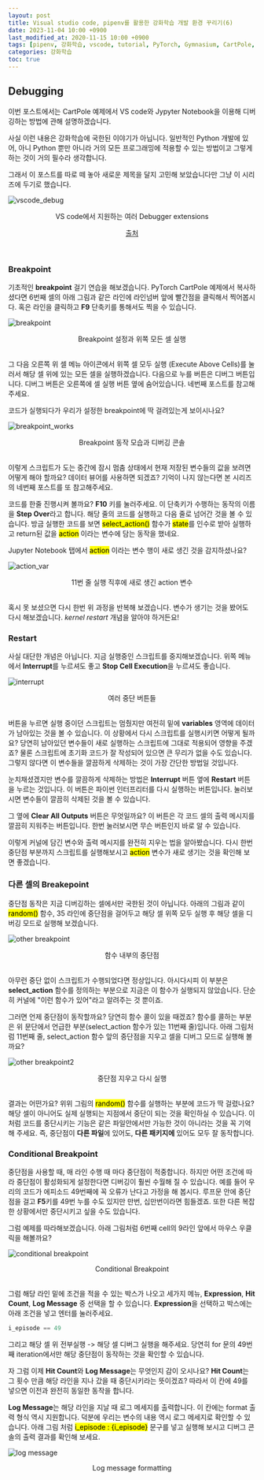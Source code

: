 ```yaml
---
layout: post
title: Visual studio code, pipenv를 활용한 강화학습 개발 환경 꾸리기(6)
date: 2023-11-04 10:00 +0900
last_modified_at: 2020-11-15 10:00 +0900
tags: [pipenv, 강화학습, vscode, tutorial, PyTorch, Gymnasium, CartPole, debug, Jupyter Notebook]
categories: 강화학습
toc: true
---
```


## Debugging

이번 포스트에서는 CartPole 예제에서 VS code와 Jypyter Notebook을 이용해 디버깅하는 방법에 관해 설명하겠습니다.

사실 이런 내용은 강화학습에 국한된 이야기가 아닙니다.
일반적인 Python 개발에 있어, 아니 Python 뿐만 아니라 거의 모든 프로그래밍에 적용할 수 있는 방법이고 그렇게 하는 것이 거의 필수라 생각합니다.

그래서 이 포스트를 따로 떼 놓아 새로운 제목을 달지 고민해 보았습니다만 그냥 이 시리즈에 두기로 했습니다.

![vscode_debug](/assets/img/RL_6/vscode_debug.png)
<center>VS code에서 지원하는 여러 Debugger extensions</center>
<p align="center">
  <a href="https://code.visualstudio.com/docs/editor/debugging">출처</a>
</p>

<br/>

### Breakpoint

기초적인 __breakpoint__ 걸기 연습을 해보겠습니다.
PyTorch CartPole 예제에서 복사하셨다면 6번째 셀의 아래 그림과 같은 라인에 라인넘버 앞에 빨간점을 클릭해서 찍어봅시다.
혹은 라인을 클릭하고 __F9__ 단축키를 통해서도 찍을 수 있습니다.

![breakpoint](/assets/img/RL_6/breakpoint.png)
<center>Breakpoint 설정과 위쪽 모든 셀 실행</center>
<br/>

그 다음 오른쪽 위 셀 메뉴 아이콘에서 위쪽 셀 모두 실행 (Execute Above Cells)를 눌러서 해당 셀 위에 있는 모든 셀을 실행하겠습니다.
다음으로 누를 버튼은 디버그 버튼입니다.
디버그 버튼은 오른쪽에 셀 실행 버튼 옆에 숨어있습니다.
네번째 포스트를 참고해주세요.

코드가 실행되다가 우리가 설정한 breakpoint에 딱 걸려있는게 보이시나요?

![breakpoint_works](/assets/img/RL_6/breakpoint_works.png)
<center>Breakpoint 동작 모습과 디버깅 콘솔</center>
<br/>

이렇게 스크립트가 도는 중간에 잠시 멈춤 상태에서 현재 저장된 변수들의 값을 보려면 어떻게 해야 할까요?
데이터 뷰어를 사용하면 되겠죠?
기억이 나지 않는다면 본 시리즈의 네번째 포스트를 또 참고해주세요.

코드를 한줄 진행시켜 볼까요?
__F10__ 키를 눌러주세요.
이 단축키가 수행하는 동작의 이름을 <strong>Step Over</strong>라고 합니다.
해당 줄의 코드를 실행하고 다음 줄로 넘어간 것을 볼 수 있습니다.
방금 실행한 코드를 보면 <mark>select_action()</mark> 함수가 <mark>state</mark>를 인수로 받아 실행하고 return된 값을 <mark>action</mark> 이라는 변수에 담는 동작을 했네요.

Jupyter Notebook 탭에서 <mark>action</mark> 이라는 변수 행이 새로 생긴 것을 감지하셨나요?

![action_var](/assets/img/RL_6/action_var.png)
<center>11번 줄 실행 직후에 새로 생긴 action 변수</center>
<br/>

혹시 못 보셨으면 다시 한번 위 과정을 반복해 보겠습니다.
변수가 생기는 것을 봤어도 다시 해보겠습니다.
<em>kernel restart</em> 개념을 알아야 하거든요!

### Restart

사실 대단한 개념은 아닙니다.
지금 실행중인 스크립트를 중지해보겠습니다.
위쪽 메뉴에서 <strong>Interrupt</strong>를 누르셔도 좋고 <strong>Stop Cell Execution</strong>을 누르셔도 좋습니다.

![interrupt](/assets/img/RL_6/interrupt.png)
<center>여러 중단 버튼들</center>
<br/>

버튼을 누르면 실행 중이던 스크립트는 멈췄지만 여전히 밑에 <strong>variables</strong> 영역에 데이터가 남아있는 것을 볼 수 있습니다.
이 상황에서 다시 스크립트를 실행시키면 어떻게 될까요?
당연히 남아있던 변수들이 새로 실행하는 스크립트에 그대로 적용되어 영향을 주겠죠?
물론 스크립트에 초기화 코드가 잘 작성되어 있으면 큰 무리가 없을 수도 있습니다.
그렇지 않다면 이 변수들을 깔끔하게 삭제하는 것이 가장 간단한 방법일 것입니다.

눈치채셨겠지만 변수를 깔끔하게 삭제하는 방법은 <strong>Interrupt</strong> 버튼 옆에 <strong>Restart</strong> 버튼을 누르는 것입니다.
이 버튼은 파이썬 인터프리터를 다시 실행하는 버튼입니다.
눌러보시면 변수들이 깔끔히 삭제된 것을 볼 수 있습니다.

그 옆에 <strong>Clear All Outputs</strong> 버튼은 무엇일까요?
이 버튼은 각 코드 셀의 출력 메시지를 깔끔히 지워주는 버튼입니다.
한번 눌러보시면 무슨 버튼인지 바로 알 수 있습니다.

이렇게 커널에 담긴 변수와 출력 메시지를 완전히 지우는 법을 알아봤습니다.
다시 한번 중단점 부분까지 스크립트를 실행해보시고 <mark>action</mark> 변수가 새로 생기는 것을 확인해 보면 좋겠습니다.

### 다른 셀의 Breakepoint

중단점 동작은 지금 디버깅하는 셀에서만 국한된 것이 아닙니다.
아래의 그림과 같이 <mark>random()</mark> 함수, 35 라인에 중단점을 걸어두고 해당 셀 위쪽 모두 실행 후 해당 셀을 디버깅 모드로 실행해 보겠습니다.

![other breakpoint](/assets/img/RL_6/other_breakpoint.png)
<center>함수 내부의 중단점</center>
<br/>

아무런 중단 없이 스크립트가 수행되었다면 정상입니다.
아시다시피 이 부분은 <strong>select_action</strong> 함수를 정의하는 부분으로 지금은 이 함수가 실행되지 않았습니다.
단순히 커널에 \"이런 함수가 있어\"라고 알려주는 것 뿐이죠.

그러면 언제 중단점이 동작할까요?
당연히 함수 콜이 있을 때겠죠?
함수를 콜하는 부분은 위 문단에서 언급한 부분(select_action 함수가 있는 11번째 줄)입니다.
아래 그림처럼 11번째 줄, select_action 함수 앞의 중단점을 지우고 셀을 디버그 모드로 실행해 볼까요?

![other breakpoint2](/assets/img/RL_6/other_breakpoint2.png)
<center>중단점 지우고 다시 실행</center>
<br/>

결과는 어떤가요? 위위 그림의 <mark>random()</mark> 함수를 실행하는 부분에 코드가 딱 걸렸나요?
해당 셀이 아니어도 실제 실행되는 지점에서 중단이 되는 것을 확인하실 수 있습니다.
이처럼 코드를 중단시키는 기능은 같은 파일안에서만 가능한 것이 아니라는 것을 꼭 기억해 주세요.
즉, 중단점이 <strong>다른 파일</strong>에 있어도, <strong>다른 패키지에</strong> 있어도 모두 잘 동작합니다.

### Conditional Breakpoint

중단점을 사용할 때, 매 라인 수행 때 마다 중단점이 적중합니다.
하지만 어떤 조건에 따라 중단점이 활성화되게 설정한다면 디버깅이 훨씬 수월해 질 수 있습니다.
예를 들어 우리의 코드가 에피소드 49번째에 꼭 오류가 난다고 가정을 해 봅시다.
루프문 안에 중단점을 걸고 **F5**키를 49번 누를 수도 있지만 만번, 십만번이라면 힘들겠죠.
또한 다른 복잡한 상황에서만 중단시키고 싶을 수도 있습니다.

그럼 예제를 따라해보겠습니다.
아래 그림처럼 6번째 cell의 9라인 앞에서 마우스 우클릭을 해볼까요?

![conditional breakpoint](/assets/img/RL_6/conditional_breakpoint.png)
<center>Conditional Breakpoint</center>
<br/>

그럼 해당 라인 밑에 조건을 적을 수 있는 박스가 나오고 세가지 메뉴, **Expression**, **Hit Count**, **Log Message** 중 선택을 할 수 있습니다.
**Expression**을 선택하고 박스에는 아래 조건을 넣고 엔터를 눌러주세요.

```python
i_episode == 49
```

그리고 해당 셀 위 전부실행 -> 해당 셀 디버그 실행을 해주세요.
당연히 for 문의 49번째 iteration에서만 해당 중단점이 동작하는 것을 확인할 수 있습니다.

자 그럼 이제 **Hit Count**와 **Log Message**는 무엇인지 감이 오시나요?
**Hit Count**는 그 횟수 만큼 해당 라인을 지나 갔을 때 중단시키라는 뜻이겠죠?
따라서 이 칸에 49를 넣으면 이전과 완전히 동일한 동작을 합니다.

**Log Message**는 해당 라인을 지날 때 로그 메세지를 출력합니다.
이 칸에는 format 출력 형식 역시 지원합니다.
덕분에 우리는 변수의 내용 역시 로그 메세지로 확인할 수 있습니다.
아래 그림 처럼 <mark>i_episode : {i_episode}</mark> 문구를 넣고 실행해 보시고 디버그 콘솔의 출력 결과를 확인해 보세요.

![log message](/assets/img/RL_6/log_message.png)
<center>Log message formatting</center>

